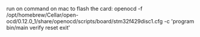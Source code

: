run on command on mac to flash the card: 
openocd -f /opt/homebrew/Cellar/open-ocd/0.12.0_1/share/openocd/scripts/board/stm32f429disc1.cfg -c 'program bin/main verify reset exit'
